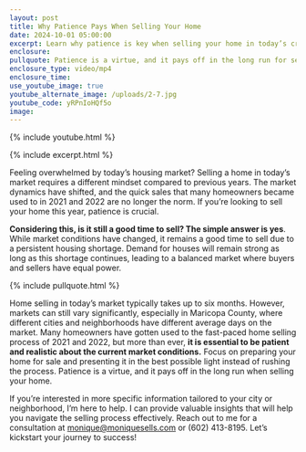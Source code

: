 ```yaml
---
layout: post
title: Why Patience Pays When Selling Your Home
date: 2024-10-01 05:00:00
excerpt: Learn why patience is key when selling your home in today’s crazy market.
enclosure:
pullquote: Patience is a virtue, and it pays off in the long run for selling your home.
enclosure_type: video/mp4
enclosure_time:
use_youtube_image: true
youtube_alternate_image: /uploads/2-7.jpg
youtube_code: yRPnIoHQf5o
image:
---
```

{% include youtube.html %}

{% include excerpt.html %}

Feeling overwhelmed by today’s housing market? Selling a home in today’s market requires a different mindset compared to previous years. The market dynamics have shifted, and the quick sales that many homeowners became used to in 2021 and 2022 are no longer the norm. If you’re looking to sell your home this year, patience is crucial.

**Considering this, is it still a good time to sell? The simple answer is yes**. While market conditions have changed, it remains a good time to sell due to a persistent housing shortage. Demand for houses will remain strong as long as this shortage continues, leading to a balanced market where buyers and sellers have equal power.

{% include pullquote.html %}

Home selling in today’s market typically takes up to six months. However, markets can still vary significantly, especially in Maricopa County, where different cities and neighborhoods have different average days on the market. Many homeowners have gotten used to the fast-paced home selling process of 2021 and 2022, but more than ever, **it is essential to be patient and realistic about the current market conditions.** Focus on preparing your home for sale and presenting it in the best possible light instead of rushing the process. Patience is a virtue, and it pays off in the long run when selling your home.

If you’re interested in more specific information tailored to your city or neighborhood, I’m here to help. I can provide valuable insights that will help you navigate the selling process effectively. Reach out to me for a consultation at [monique@moniquesells.com](mailto:monique@moniquesells.com) or (602) 413-8195. Let’s kickstart your journey to success!